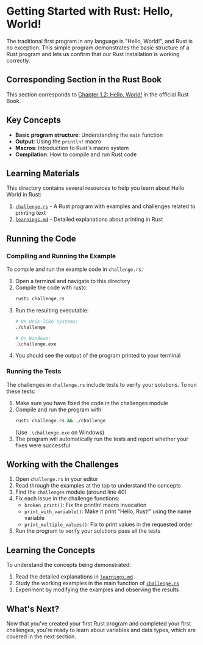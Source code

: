 # Getting Started with Rust: Hello, World!

The traditional first program in any language is "Hello, World!", and Rust is no exception. This simple program demonstrates the basic structure of a Rust program and lets us confirm that our Rust installation is working correctly.

## Corresponding Section in the Rust Book

This section corresponds to [Chapter 1.2: Hello, World!](https://doc.rust-lang.org/book/ch01-02-hello-world.html) in the official Rust Book.

## Key Concepts

- **Basic program structure**: Understanding the `main` function
- **Output**: Using the `println!` macro
- **Macros**: Introduction to Rust's macro system
- **Compilation**: How to compile and run Rust code

## Learning Materials

This directory contains several resources to help you learn about Hello World in Rust:

1. [`challenge.rs`](./challenge.rs) - A Rust program with examples and challenges related to printing text
2. [`learnings.md`](./learnings.md) - Detailed explanations about printing in Rust

## Running the Code

### Compiling and Running the Example

To compile and run the example code in `challenge.rs`:

1. Open a terminal and navigate to this directory
2. Compile the code with rustc:
   ```bash
   rustc challenge.rs
   ```
3. Run the resulting executable:
   ```bash
   # On Unix-like systems:
   ./challenge

   # On Windows:
   .\challenge.exe
   ```
4. You should see the output of the program printed to your terminal

### Running the Tests

The challenges in `challenge.rs` include tests to verify your solutions. To run these tests:

1. Make sure you have fixed the code in the challenges module
2. Compile and run the program with:
   ```bash
   rustc challenge.rs && ./challenge
   ```
   (Use `.\challenge.exe` on Windows)
3. The program will automatically run the tests and report whether your fixes were successful

## Working with the Challenges

1. Open `challenge.rs` in your editor
2. Read through the examples at the top to understand the concepts
3. Find the `challenges` module (around line 40)
4. Fix each issue in the challenge functions:
   - `broken_print()`: Fix the println! macro invocation
   - `print_with_variable()`: Make it print "Hello, Rust!" using the name variable
   - `print_multiple_values()`: Fix to print values in the requested order
5. Run the program to verify your solutions pass all the tests

## Learning the Concepts

To understand the concepts being demonstrated:

1. Read the detailed explanations in [`learnings.md`](./learnings.md)
2. Study the working examples in the main function of [`challenge.rs`](./challenge.rs)
3. Experiment by modifying the examples and observing the results

## What's Next?

Now that you've created your first Rust program and completed your first challenges, you're ready to learn about variables and data types, which are covered in the next section.